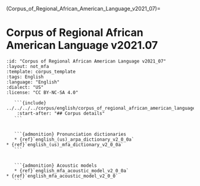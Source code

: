 
(Corpus_of_Regional_African_American_Language_v2021_07)=
# Corpus of Regional African American Language v2021.07

``````{corpus} Corpus of Regional African American Language v2021.07
:id: "Corpus of Regional African American Language v2021_07"
:layout: not_mfa
:template: corpus_template
:tags: English
:language: "English"
:dialect: "US"
:license: "CC BY-NC-SA 4.0"

   ```{include} ../../../../corpus/english/corpus_of_regional_african_american_language/2021.07/README.md
    :start-after: "## Corpus details"
   ```


   ```{admonition} Pronunciation dictionaries
   * {ref}`english_(us)_arpa_dictionary_v2_0_0a`
* {ref}`english_(us)_mfa_dictionary_v2_0_0a`
   ```


   ```{admonition} Acoustic models
   * {ref}`english_mfa_acoustic_model_v2_0_0a`
* {ref}`english_mfa_acoustic_model_v2_0_0`
   ```
``````
